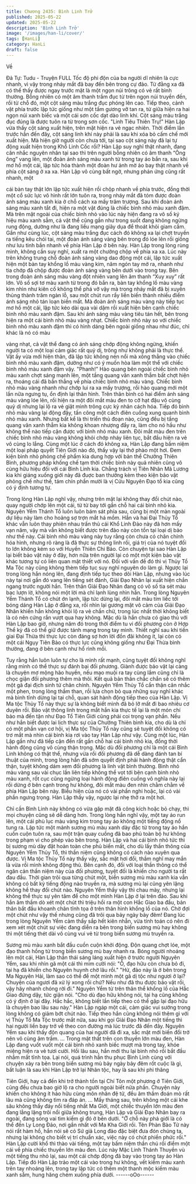 ```yaml
---
title: Chương 2435: Bình Linh Trở
published: 2025-05-22
updated: 2025-05-22
description: 'Bình Linh Trở'
image: '/images/han-li/cover/'
tags: [HanLi]
category: HanLi
draft: false
---
```


Về

Đả Tự: Tudu - Truyện FULL
Tốc độ phi độn của ba người dĩ nhiên là cực nhanh, vì vậy trong
nháy mắt đã bay đến bên trong cự đảo.
Từ đằng xa đã có thể thấy được ngay trước mặt là một ngọn núi
trông có vẻ rất bình thường.
Bỗng nhiên có một âm thanh trầm đục từ trên ngọn núi truyền
đến, rồi từ chỗ đó, một cột sáng màu trắng đục phóng lên cao.
Tiếp theo, cảnh vật phía trước lập tức giống như một tấm gương
vỡ tan ra, từ giữa hiện ra hai ngọn núi xanh biếc và một cái sơn
cốc dạt dào linh khí. Cột sáng màu trắng đục đúng là được tuôn
ra từ trong sơn cốc.
"Linh Tiêu Thiên Trụ!"
Hàn Lập vừa thấy cột sáng xuất hiện, trên mặt hiện ra vẻ ngạc
nhiên. Thời điểm lần trước hắn đến đây, cột sáng linh khí này phải
là sau khi xóa bỏ cấm chế mới xuất hiện. Mà hiện giờ người còn
chưa tới, tại sao cột sáng này đã lại tự động xuất hiện trong Khổ
Linh Cốc rồi?
Hàn Lập suy nghĩ thật nhanh, đang cân nhắc nguyên nhân tại sao
thì trên người bỗng nhiên có âm thanh “Ông ông” vang lên, một
đoàn ánh sáng màu xanh từ trong tay áo bắn ra, sau khi mơ hồ
một cái, lập tức hóa thành một đoàn hư ảnh mờ ảo bay thật
nhanh về phía cột sáng ở xa xa.
Hàn Lập vô cùng bất ngờ, nhưng phản ứng cũng rất nhanh, một

cái bàn tay thật lớn lập tức xuất hiện rồi chộp nhanh về phía
trước, đồng thời một cổ sức lực vô hình rất lớn tuôn ra, trong
nháy mắt đã tóm được đoàn ánh sáng màu xanh kia ở chỗ cách
xa mấy trăm trượng.
Sau khi đoàn ánh sáng màu xanh tắt đi, hiện ra một vật đúng là
chiếc bình nhỏ màu xanh đậm.
Mà trên mặt ngoài của chiếc bình nhỏ vào lúc này hiện đang ra vô
số ký hiệu màu xanh sẫm, cả vật thể cũng gần như trong suốt
đang không ngừng rung động, dường như là đang liều mạng giãy
dụa để thoát khỏi giam cầm.
Gần như cùng lúc, cột sáng màu trắng đục cách đó không xa lại
chợt truyền ra tiếng kêu chói tai, một đoàn ánh sáng vàng bên
trong đó lóe lên rồi giống như lưu tinh bắn nhanh về phía Hàn Lập
ở bên này.
Hàn Lập trong lòng rùng mình, không cần suy nghĩ, xuất ra một
chưởng chộp về phía xa xa.
Lúc này trên không trung chỗ đoàn ánh sáng vàng dao động một
cái, lập tức xuất hiện một bàn tay khổng lồ màu vàng kim, năm
ngón tay mở ra, nhanh như tia chớp đã chộp được đoàn ánh
sáng vàng bên dưới vào trong tay.
Bên trong đoàn ánh sáng màu vàng đột nhiên vang lên âm thanh
“Xuy xuy” rất lớn. Vô số sợi tơ màu xanh từ trong đó bắn ra, bàn
tay khổng lồ màu vàng kim nhìn như kiên cố không thể phá vỡ
vậy mà trong nháy mắt đã bị xuyên thủng thành trăm ngàn lỗ, sau
một chút run rẩy liền biến thành nhiều điểm ánh sáng nhỏ tán loạn
biến mất.
Mà đoàn ánh sáng màu vàng này tiếp tục mơ hồ một cái, lập tức
kéo dài qua vài dặm rồi xuất hiện bên cạnh chiếc bình nhỏ màu
xanh đậm. Sau khi ánh sáng màu vàng tiêu tán hết, bên trong
hiện ra một cái bình nhỏ màu vàng nhạt.
Chiếc bình nhỏ này so với chiếc bình nhỏ màu xanh đậm thì có
hình dáng bên ngoài giống nhau như đúc, chỉ khác là nó có màu

vàng nhạt, cả vật thể đang có ánh sáng chớp động không ngừng,
khiến người ta có một loại cảm giác rất quỷ dị, trông như không
phải là thực thể.
Vật ấy vừa mới hiện thân, đã lập tức không nén nổi mà xông
thẳng vào chiếc bình nhỏ màu xanh đậm, dường như có ý muốn
hòa làm một thể với chiếc bình nhỏ màu xanh đậm vậy.
"Phanh!"
Hào quang bên ngoài chiếc bình nhỏ màu xanh chợt sáng mạnh
lên, một tầng quang văn xanh thẫm bất chợt hiện ra, thoáng cái
đã bắn thẳng về phía chiếc bình nhỏ màu vàng.
Chiếc bình nhỏ màu vàng nhanh như chớp lui ra xa mấy trượng,
rồi hào quang mới một lần nữa ngưng tụ, ổn định lại thân hình.
Trên thân bình có hai điểm ánh sáng màu vàng lóe lên, rồi hiện ra
một đôi mắt màu đen to cỡ hạt đậu vô cùng quỷ dị nhưng lại lộ ra
vẻ giật mình trông cực kỳ nhân cách hóa.
Tiếp đó bình nhỏ màu vàng lại động đậy, tấn công một cách điên
cuồng xung quanh bình nhỏ màu xanh. Nhưng bất kể là thi triển
thủ đoạn nào, cũng đều bị tầng quang văn xanh thẫm kia không
khoan nhượng đẩy ra, làm cho nó hầu như không thể nào tiếp
cận được với bình nhỏ màu xanh.
Ðôi mắt màu đen trên chiếc bình nhỏ màu vàng không khỏi chớp
nháy liên tục, bắt đầu hiện ra vẻ vô cùng lo lắng.
Cùng một lúc ở cách đó không xa, Hàn Lập đang bấm niệm một
loại pháp quyết Tiên Giới nào đó, thấy vậy lại thở phào một hơi.
Đem kiện bình nhỏ phỏng chế phẩm kia dung hợp với bản thể
Chưởng Thiên Bình, phương pháp khống chế tạm thời chiếc bình
này quả nhiên cũng vô cùng hữu hiệu đối với cái Bình Linh kia.
Chẳng trách vị Tiên Nhân Mã Lương kia khi giáng xuống giới này
đã đuợc ban thưởng kèm theo kiện bảo vật phỏng chế như thế,
tám chín phần mười là vị Cửu Nguyên Ðạo tổ kia cũng có ý định
tương tự.

Trong lòng Hàn Lập nghĩ vậy, nhưng trên mặt lại không thay đổi
chút nào, quay người chớp lên một cái, từ từ bay tới gần chỗ hai
cái bình nhỏ kia.
Nguyên Yểm Thánh Tổ luôn luôn bám sát phía sau, cũng bị một
màn ngoài dự liệu này làm cho hoảng sợ trợn mắt há mồm.
Hắn và hai Đại Thủy Tổ khác vẫn luôn thay phiên nhau trấn thủ
cái Khổ Linh Đảo này đã hơn mấy vạn năm, vậy mà vẫn không
biết được trên đảo này còn tồn tại loại dị bảo như thế này.
Cái bình nhỏ màu vàng này tuy rằng còn chưa có chân chính hóa
hình, nhưng rõ ràng là đã thực sự thông linh rồi, giá trị của nó
tuyệt đối to lớn không kém so với Huyền Thiên Chi Bảo.
Còn chuyện tại sao Hàn Lập lại biết bảo vật này ở đây, hơn nữa
trên người lại có một một kiện bảo vật khác tương tự có liên quan
mật thiết với nó. Ðối với vấn đề đó thì vị Thủy Tổ Ma Tộc này
cũng không thèm tiếp tục suy nghĩ nguyên do làm gì.
Ngược lại trong lòng hắn nóng lên, đang định tiếp tục theo dõi
Hàn Lập, nhưng vào lúc này tại nơi gần đó vang lên tiếng sét
đánh, Giải Đạo Nhân lại xuất hiện chắn ngang trước người hắn.
Trên thân Giải Ðạo Nhân đang có vô số tia sét màu bạc lượn lờ,
không nói một lời mà chỉ lạnh lùng nhìn hắn.
Trong lòng Nguyên Yểm Thánh Tổ có chút ớn lạnh, lập tức dừng
lại, đôi mắt màu tím liếc tới bóng dáng Hàn Lập ở đằng xa, rồi
nhìn lại gương mặt vô cảm của Giải Đạo Nhân khiến hắn không
khỏi lộ ra vẻ chần chừ, trong lúc nhất thời không biết là có nên
cứng rắn vượt qua hay không.
Mặc dù là hắn chưa có giao thủ với Hàn Lập bao giờ, nhưng năm
đó trong thời điểm tu vi đối phương còn ở Hợp Thể kỳ đã có thể
giữ được tánh mạng trong tay mình. Thiết nghĩ sau khi tiến giai
Đại Thừa thì thực lực còn đáng sợ hơn lời đồn đãi không ít, lại
còn có một cái Ngụy Tiên Bảo có thực lực cũng không giống như
Đại Thừa bình thường, đang ở bên cạnh như hổ rình mồi.

Tuy rằng hắn luôn luôn tự cho là mình rất mạnh, cũng tuyệt đối
không nghĩ rằng mình có thể thực sự đánh bại đối phương. Giành
được bảo vật lại càng là chuyện mơ mộng hão huyền, nếu mạo
muội ra tay cùng lắm cũng chỉ là chọc giận đối phương thêm mà
thôi. Kết quả bản thân chắc chắn sẽ có thêm một gã đại địch sinh
tử chân chính.
Nguyên Yểm Thủy Tổ cẩn thận cân nhắc một phen, trong lòng
thầm than, rồi lựa chọn bỏ qua những suy nghĩ khác mà bình tĩnh
dừng lại tại chỗ, quan sát hành động tiếp theo của Hàn Lập.
Vị Ma tộc Thủy Tổ này thực sự là không biết mình đã bỏ lỡ mất đi
bao nhiêu cơ duyên rồi.
Bảo vật thông linh trong mắt hắn kia thực tế lại là một món chí
bảo mà đến tận như Đạo Tổ Tiên Giới cũng phải coi trọng vạn
phần.
Nếu như hắn biết được lai lịch thực sự của Chưởng Thiên bình
kia, cho dù là chỉ có một phần vạn cơ hội, vị Ma tộc Thủy Tổ này
cũng sẽ tuyệt đối không có trơ mắt mà nhìn cái bình kia rơi vào
tay Hàn Lập như vậy.
Cùng một lúc, Hàn Lập gần như đã tiếp cận đến rất gần chỗ hai
cái bình nhỏ kia, đồng thời hành động cũng vô cùng thận trọng.
Mặc dù đối phương chỉ là một cái Bình Linh không có thật thể,
nhưng vừa rồi đối phương đã dễ dàng đánh tan bí thuật của
mình, trong lòng hắn đã sớm quyết định phải hành động thật cẩn
thận, tuyệt không dám xem đối phương là linh vật bình thường.
Bình nhỏ màu vàng sau vài chục lần liên tiếp không thể vọt tới
bên cạnh bình nhỏ màu xanh, rốt cục cũng ngừng loại hành động
điên cuồng vô nghĩa này lại rồi dừng ở bên cạnh trong hư không,
đôi mắt màu đen nhìn chằm chằm về phía Hàn Lập bên này.
Biểu hiện của nó có vài phần nghi hoặc, lại có vài phần ngưng
trọng.
Hàn Lập thấy vậy, ngược lại nhẹ thở ra một hơi.

Chỉ cần Bình Linh này không có vừa gặp mặt đã công kích hoặc
bỏ chạy, thì mọi chuyện cũng sẽ dễ dàng hơn.
Trong lòng hắn nghĩ vậy, một tay áo run lên, một cái phù lục màu
vàng kim trong tay áo không một tiếng động nổ tung ra.
Lập tức một mảnh sương mù màu xanh dày đặc từ trong tay áo
hắn cuồn cuộn tuôn ra, sau một trận quay cuồng đã bao phủ toàn
bộ hư không trong phạm vi cho phép vào bên trong.
Hàn Lập và hai cái bình nhỏ tức thì bị sương mù dày đặt hoàn
toàn che phủ biến mất, cho dù lấy thần thông của Nguyên Yểm
Thủy Tổ, thì thần niệm cũng không có cách nào xuyên qua được.
Vị Ma tộc Thủy Tổ này thấy vậy, sắc mặt hơi đổi, thầm nghĩ may
mắn là vừa rồi mình không động thủ.
Bên cạnh đó, đối với loại thần thông có thể ngăn cản thần niệm
này của đối phương, tuyệt đối là khiến cho người ta rất đau đầu.
Thời gian trôi qua từng chút một, biển sương mù màu xanh kia
vẫn không có bất kỳ tiếng động nào truyền ra, mà sương mù lại
cũng yên lặng không hề thay đổi chút nào.
Nguyên Yểm thấy vậy thì chau mày, nhưng lại không thể thực sự
yên tâm để cho một mình Hàn Lập ở lại trên đảo.
Sau khi hắn âm thầm dò xét một chút thì triệu hồi ra một con Hắc
Giao ba đầu, bản thân bắt đầu khoanh chân tĩnh tọa ở trên thân
hình khổng lồ của nó.
Chờ đợi một chút như vậy thế nhưng cũng đã trôi qua bảy ngày
bảy đêm!
Đang lúc trong lòng Nguyên Yểm cảm thấy sắp hết kiên nhẫn,
vừa tính toán có nên đi xem xét một chút sự việc đang diễn ra
bên trong biển sương mù hay không thì một tiếng thét dài vô cùng
vui vẻ từ trong biển sương mù truyền ra.

Sương mù màu xanh bắt đầu cuồn cuộn khởi động.
Độn quang chợt lóe, một đạo thanh hồng từ trong biển sương mù
bay nhanh ra. Bóng người nhoáng lên một cái, Hàn Lập thần thái
sáng láng xuất hiện ở trước người Nguyên Yểm, sau khi nhìn gã
một cái thì mỉm cười nói:
"Ồ, đạo hữu còn chưa bỏ đi, tại hạ đã khiến cho Nguyên huynh
chờ lâu rồi."
"Hừ, đảo này là ở bên trong Ma Nguyên Hải, làm sao có thể để
một mình một gã dị tộc như ngươi ở lại? Chuyện của ngươi đã xử
lý xong rồi chứ? Nếu như đã thu được bảo vật rồi, vậy hãy nhanh
chóng rời đi." Nguyên Yểm từ trên thân thể khổng lồ của Hắc
Giao đứng dậy, tức giận nói.
"Cho dù đạo hữu không nói, tại hạ cũng không có ý định ở lại đây.
Hắc hắc, không biết lần tiếp theo có thể gặp lại đạo hữu là chuyện
bao lâu sau này." Hàn Lập ngáp một cái, cảm giác vui sướng
trong lòng không có giảm bớt chút nào.
Tiếp theo hắn cũng không nói thêm gì với vị Thủy Tổ Ma Tộc
trước mắt nữa, sau khi gọi Giải Đạo Nhân một tiếng thì hai người
liền bay trở về theo con đường mà lúc trước đã đến đây.
Nguyên Yểm sau khi thấy độn quang của hai người đã đi xa, sắc
mặt mới biến đổi trở nên vô cùng âm trầm.
...
Trong mật thất trên con thuyền lớn màu đen, Hàn Lập đang vuốt
vuốt một cái bình nhỏ xanh biếc mượt mà trong tay, khóe miệng
hiện ra vẻ tươi cười.
Hồi lâu sau, hắn mới thu lại bình nhỏ rồi bắt đầu nhắm mắt tĩnh
tọa.
Lại nói, quá trình hắn thu phục Bình Linh cùng với chuyện xảy ra
bên trong biển sương mù bảy ngày bảy đêm rốt cuộc là gì, bất
luận là sau khi Hàn Lập trở lại Nhân tộc, hay là sau khi phi thăng

Tiên Giới, hay cả đến khi trở thành tồn tại Chí Tôn một phương ở
Tiên Giới, cũng đều chưa bao giờ lộ ra cho người ngoài biết nửa
phần.
Chuyện này khiến cho không ít hảo hữu cùng môn nhân đệ tử,
đều âm thầm đoán mò rất lâu mà cũng không tìm ra đáp án.
...
Mấy tháng sau, trên không một cái khe sâu không thấy đáy nổi
tiếng nhất Ma Giới, một chiếc thuyền lớn màu đen đang lẳng lặng
trôi nổi giữa không trung, Hàn Lập và Giải Đạo Nhân bay ra
ngoài, đang sóng vai tìm kiếm gì đó ở bên dưới.
"Ở chỗ này phá giới là có thể đến Ly Long Đảo, nơi gần nhất với
Ma Kha Giới rồi. Tên Phàn Bào Tử này nói rất hàm hồ, hắn nói sẽ
có Sứ giả Long đảo đặc biệt đưa đón chúng ta, nhưng lại không
cho biết vị trí chuẩn xác, việc này có chút phiền phức rồi." Hàn
Lập cười khổ thì thào vài tiếng, một tay bấm niệm thần chú rồi
điểm một cái về phía chiếc thuyền lớn màu đen.
Lúc này Mặc Linh Thánh Thuyền vù một tiếng thu nhỏ lại, sau một
cái chớp động đã bay vào trong tay áo Hàn Lập.
Tiếp đó Hàn Lập trảo một cái vào trong hư không, vết kiếm màu
xanh trên tay nhoáng lên, trong tay lập tức có thêm một thanh
mộc kiếm màu xanh sẫm, hung hăng chém xuống phía dưới.
------oOo------
